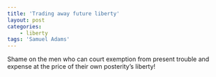```yaml
---
title: 'Trading away future liberty'
layout: post
categories:
    - liberty
tags: 'Samuel Adams'
---
```


Shame on the men who can court exemption from present trouble and expense at the price of their own posterity’s liberty!